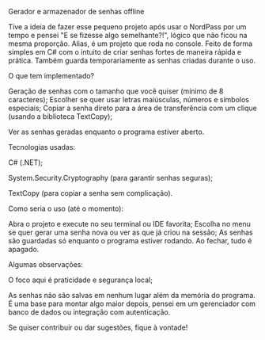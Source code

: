 Gerador e armazenador de senhas offline

Tive a ideia de fazer esse pequeno projeto após usar o NordPass por um tempo e pensei "E se fizesse algo semelhante?!", lógico que não ficou na mesma proporção. Alias, é um projeto que roda no console. Feito de forma simples em C# com o intuito de criar senhas fortes de maneira rápida e prática. Também guarda temporariamente as senhas criadas durante o uso.

O que tem implementado?

Geração de senhas com o tamanho que você quiser (mínimo de 8 caracteres);
Escolher se quer usar letras maiúsculas, números e símbolos especiais;
Copiar a senha direto para a área de transferência com um clique (usando a biblioteca TextCopy);

Ver as senhas geradas enquanto o programa estiver aberto.

Tecnologias usadas:

C# (.NET);

System.Security.Cryptography (para garantir senhas seguras);

TextCopy (para copiar a senha sem complicação).

Como seria o uso (até o momento):

Abra o projeto e execute no seu terminal ou IDE favorita;
Escolha no menu se quer gerar uma senha nova ou ver as que já criou na sessão;
As senhas são guardadas só enquanto o programa estiver rodando. Ao fechar, tudo é apagado.

Algumas observações:

O foco aqui é praticidade e segurança local;

As senhas não são salvas em nenhum lugar além da memória do programa.
É uma base para montar algo maior depois, pensei em um gerenciador com banco de dados ou integração com autenticação.

Se quiser contribuir ou dar sugestões, fique à vontade!
